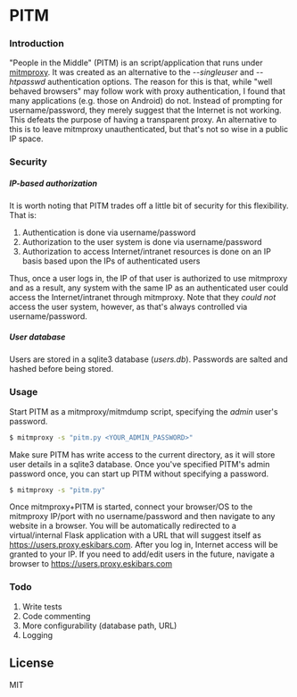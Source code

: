 # PITM
### Introduction
"People in the Middle" (PITM) is an script/application that runs under [mitmproxy].  It was created as an alternative to the *--singleuser* and *--htpasswd* authentication options.  The reason for this is that, while "well behaved browsers" may follow work with proxy authentication, I found that many applications (e.g. those on Android) do not.  Instead of prompting for username/password, they merely suggest that the Internet is not working.  This defeats the purpose of having a transparent proxy.  An alternative to this is to leave mitmproxy unauthenticated, but that's not so wise in a public IP space.

### Security
##### IP-based authorization
It is worth noting that PITM trades off a little bit of security for this flexibility.  That is:
1.  Authentication is done via username/password
2.  Authorization to the user system is done via username/password
3.  Authorization to access Internet/intranet resources is done on an IP basis based upon the IPs of authenticated users

Thus, once a user logs in, the IP of that user is authorized to use mitmproxy and as a result, any system with the same IP as an authenticated user could access the Internet/intranet through mitmproxy.  Note that they *could not* access the user system, however, as that's always controlled via username/password.

##### User database
Users are stored in a sqlite3 database (*users.db*).  Passwords are salted and hashed before being stored.

### Usage
Start PITM as a mitmproxy/mitmdump script, specifying the *admin* user's password.  
```sh
$ mitmproxy -s "pitm.py <YOUR_ADMIN_PASSWORD>"
```

Make sure PITM has write access to the current directory, as it will store user details in a sqlite3 database.  Once you've specified PITM's admin password once, you can start up PITM without specifying a password.
```sh
$ mitmproxy -s "pitm.py"
```

Once mitmproxy+PITM is started, connect your browser/OS to the mitmproxy IP/port with no username/password and then navigate to any website in a browser.  You will be automatically redirected to a virtual/internal Flask application with a URL that will suggest itself as https://users.proxy.eskibars.com.  After you log in, Internet access will be granted to your IP.  If you need to add/edit users in the future, navigate a browser to https://users.proxy.eskibars.com
### Todo
1. Write tests
2. Code commenting
3. More configurability (database path, URL)
4. Logging

License
----
MIT

[mitmproxy]:https://mitmproxy.org